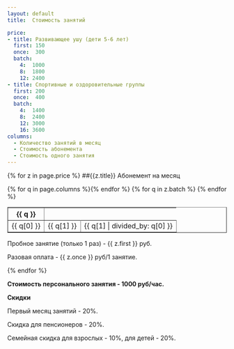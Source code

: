 ```yaml
---
layout: default
title:  Стоимость занятий

price:
- title: Развивающее ушу (дети 5-6 лет)
  first: 150
  once:  300
  batch:
    4:  1000
    8:  1800
    12: 2400
- title: Спортивные и оздоровительные группы
  first: 200
  once:  400
  batch:
    4:  1400
    8:  2400
    12: 3000
    16: 3600
columns:
  - Количество занятий в месяц
  - Стоимость абонемента
  - Стоимость одного занятия
---
```

{% for z in page.price %}
##{{z.title}}
Абонемент на месяц

<table border>
  <tr>
    {% for q in page.columns %}<th>{{ q }}</th>{% endfor %}
  </tr>
  {% for q in z.batch %}
  <tr align='right'>
    <td>{{ q[0] }}</td>
    <td>{{ q[1] }}</td>
    <td>{{ q[1] | divided_by: q[0] }}</td>
  </tr>
  {% endfor %}
</table>

Пробное занятие (только 1 раз) - {{ z.first }} руб.

Разовая оплата - {{ z.once }} руб/1 занятие.

{% endfor %}

**Стоимость персонального занятия - 1000 руб/час.**

**Скидки**

Первый месяц занятий - 20%.

Скидка для пенсионеров - 20%.

Семейная скидка для взрослых - 10%, для детей - 20%.
